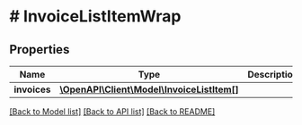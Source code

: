 # # InvoiceListItemWrap

## Properties

Name | Type | Description | Notes
------------ | ------------- | ------------- | -------------
**invoices** | [**\OpenAPI\Client\Model\InvoiceListItem[]**](InvoiceListItem.md) |  | [optional]

[[Back to Model list]](../../README.md#models) [[Back to API list]](../../README.md#endpoints) [[Back to README]](../../README.md)

